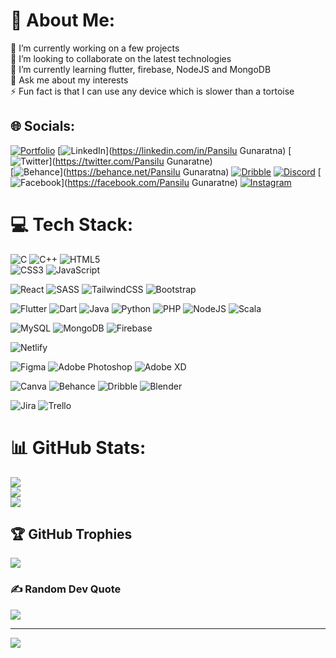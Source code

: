 # 💫 About Me:
🔭 I’m currently working on a few projects<br>
👯 I’m looking to collaborate on the latest technologies<br>
🌱 I’m currently learning flutter, firebase, NodeJS and MongoDB<br>
💬 Ask me about my interests<br>
⚡ Fun fact is that I can use any device which is slower than a tortoise


## 🌐 Socials:
[![Portfolio](https://img.shields.io/badge/User-%FAC2565F.svg?logo=User&logoColor=white)](https://pansilugunaratna.github.io/My-Portfolio/) 
[![LinkedIn](https://img.shields.io/badge/LinkedIn-%230077B5.svg?logo=linkedin&logoColor=white)](https://linkedin.com/in/Pansilu Gunaratna)
[![Twitter](https://img.shields.io/badge/Twitter-%231DA1F2.svg?logo=Twitter&logoColor=white)](https://twitter.com/Pansilu Gunaratne)  
[![Behance](https://img.shields.io/badge/Behance-1769ff?logo=behance&logoColor=white)](https://behance.net/Pansilu Gunaratna) 
[![Dribble](https://img.shields.io/badge/Dribble-EA4C89?style=flat&logo=dribbble&logoColor=white)](https://dribbble.com/Pansilu_G) 
[![Discord](https://img.shields.io/badge/Discord-%237289DA.svg?logo=discord&logoColor=white)](htttps://discord.gg/Silu_08#6360) 
[![Facebook](https://img.shields.io/badge/Facebook-%231877F2.svg?logo=Facebook&logoColor=white)](https://facebook.com/Pansilu Gunaratne) 
[![Instagram](https://img.shields.io/badge/Instagram-%23E4405F.svg?logo=Instagram&logoColor=white)](https://instagram.com/pansilu.g) 



# 💻 Tech Stack:
![C](https://img.shields.io/badge/c-%2300599C.svg?style=flat&logo=c&logoColor=white) 
![C++](https://img.shields.io/badge/c++-%2300599C.svg?style=flat&logo=c%2B%2B&logoColor=white)
![HTML5](https://img.shields.io/badge/html5-%23E34F26.svg?style=flat&logo=html5&logoColor=white)  
![CSS3](https://img.shields.io/badge/css3-%231572B6.svg?style=flat&logo=css3&logoColor=white) 
![JavaScript](https://img.shields.io/badge/javascript-%23323330.svg?style=flat&logo=javascript&logoColor=%23F7DF1E) 

![React](https://img.shields.io/badge/react-%2320232a.svg?style=flat&logo=react&logoColor=%2361DAFB) 
![SASS](https://img.shields.io/badge/SASS-hotpink.svg?style=flat&logo=SASS&logoColor=white) 
![TailwindCSS](https://img.shields.io/badge/tailwindcss-%2338B2AC.svg?style=flat&logo=tailwind-css&logoColor=white) 
![Bootstrap](https://img.shields.io/badge/bootstrap-%23563D7C.svg?style=flat&logo=bootstrap&logoColor=white) 

![Flutter](https://img.shields.io/badge/Flutter-%2302569B.svg?style=flat&logo=Flutter&logoColor=white) 
![Dart](https://img.shields.io/badge/dart-%230175C2.svg?style=flat&logo=dart&logoColor=white) 
![Java](https://img.shields.io/badge/java-%23ED8B00.svg?style=flat&logo=java&logoColor=white) 
![Python](https://img.shields.io/badge/python-3670A0?style=flat&logo=python&logoColor=ffdd54) 
![PHP](https://img.shields.io/badge/php-%23777BB4.svg?style=flat&logo=php&logoColor=white) 
![NodeJS](https://img.shields.io/badge/node.js-6DA55F?style=flat&logo=node.js&logoColor=white) 
![Scala](https://img.shields.io/badge/scala-%23DC322F.svg?style=flat&logo=scala&logoColor=white) 

![MySQL](https://img.shields.io/badge/mysql-%2300f.svg?style=flat&logo=mysql&logoColor=white) 
![MongoDB](https://img.shields.io/badge/MongoDB-%234ea94b.svg?style=flat&logo=mongodb&logoColor=white) 
![Firebase](https://img.shields.io/badge/firebase-%23039BE5.svg?style=flat&logo=firebase) 

![Netlify](https://img.shields.io/badge/netlify-%23000000.svg?style=flat&logo=netlify&logoColor=#00C7B7) 
 	
![Figma](https://img.shields.io/badge/figma-%23F24E1E.svg?style=flat&logo=figma&logoColor=white) 
![Adobe Photoshop](https://img.shields.io/badge/adobephotoshop-%2331A8FF.svg?style=flat&logo=adobephotoshop&logoColor=white) 
![Adobe XD](https://img.shields.io/badge/Adobe%20XD-470137?style=flat&logo=Adobe%20XD&logoColor=#FF61F6) 

![Canva](https://img.shields.io/badge/Canva-%2300C4CC.svg?style=flat&logo=Canva&logoColor=white) 
![Behance](https://img.shields.io/badge/Behance-0057ff?style=flat&logo=behance&logoColor=white)
![Dribble](https://img.shields.io/badge/Dribble-EA4C89?style=flat&logo=dribbble&logoColor=white)
![Blender](https://img.shields.io/badge/blender-%23F5792A.svg?style=flat&logo=blender&logoColor=white) 
 
![Jira](https://img.shields.io/badge/jira-%230A0FFF.svg?style=flat&logo=jira&logoColor=white) 
![Trello](https://img.shields.io/badge/Trello-%23026AA7.svg?style=flat&logo=Trello&logoColor=white)

<!-- ![R](https://img.shields.io/badge/r-%23276DC3.svg?style=flat&logo=r&logoColor=white)  -->
<!-- ![Octave](https://img.shields.io/badge/OCTAVE-darkblue?style=flat&logo=octave&logoColor=fcd683)  -->
<!-- ![SQLite](https://img.shields.io/badge/sqlite-%2307405e.svg?style=flat&logo=sqlite&logoColor=white)  -->
<!-- ![Arduino](https://img.shields.io/badge/-Arduino-00979D?style=flat&logo=Arduino&logoColor=white) -->

# 📊 GitHub Stats:
![](https://github-readme-stats.vercel.app/api?username=pansilugunaratna&theme=algolia&hide_border=true&include_all_commits=false&count_private=true)<br/>
![](https://github-readme-streak-stats.herokuapp.com/?user=pansilugunaratna&theme=algolia&hide_border=true)<br/>
![](https://github-readme-stats.vercel.app/api/top-langs/?username=pansilugunaratna&theme=algolia&hide_border=true&include_all_commits=false&count_private=true&layout=compact)

## 🏆 GitHub Trophies
![](https://github-profile-trophy.vercel.app/?username=pansilugunaratna&theme=nord&no-frame=true&no-bg=false&margin-w=4)

### ✍️ Random Dev Quote
![](https://quotes-github-readme.vercel.app/api?type=horizontal&theme=tokyonight)

---
[![](https://visitcount.itsvg.in/api?id=pansilugunaratna&icon=5&color=6)](https://visitcount.itsvg.in)
